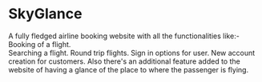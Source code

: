# SkyGlance
A fully fledged airline booking website with all the functionalities like:-
Booking of a flight.  
Searching a flight.
Round trip flights.
Sign in options for user.
New account creation for customers.
Also there's an additional feature added to the website of having a glance of the place to where the passenger is flying. 
